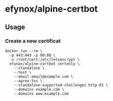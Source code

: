 # efynox/alpine-certbot
## Usage
### Create a new certificat
```
docker run --rm \
  -p 443:443 -p 80:80 \
  -v /root/cert:/etc/letsencrypt \
  efynox/alpine-certbot certonly \
    --standalone \
    --text \
    --email email@example.com \
    --agree-tos \
    --standalone-supported-challenges http-01 \
    --domains example.com \
    --domains www.example.com
```